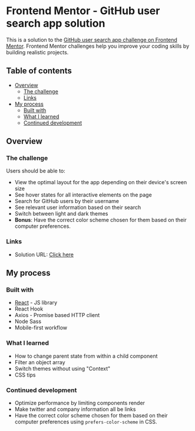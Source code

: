 # Frontend Mentor - GitHub user search app solution

This is a solution to the [GitHub user search app challenge on Frontend Mentor](https://www.frontendmentor.io/challenges/github-user-search-app-Q09YOgaH6). Frontend Mentor challenges help you improve your coding skills by building realistic projects. 

## Table of contents

- [Overview](#overview)
  - [The challenge](#the-challenge)
  - [Links](#links)
- [My process](#my-process)
  - [Built with](#built-with)
  - [What I learned](#what-i-learned)
  - [Continued development](#continued-development)

## Overview

### The challenge

Users should be able to:

- View the optimal layout for the app depending on their device's screen size
- See hover states for all interactive elements on the page
- Search for GitHub users by their username
- See relevant user information based on their search
- Switch between light and dark themes
- **Bonus**: Have the correct color scheme chosen for them based on their computer preferences.

### Links

- Solution URL: [Click here](https://elyasthr-github-user-search.netlify.app/)

## My process

### Built with

- [React](https://reactjs.org/) - JS library
- React Hook
- Axios - Promise based HTTP client
- Node Sass
- Mobile-first workflow

### What I learned

- How to change parent state from within a child component 
- Filter an object array
- Switch themes without using "Context"
- CSS tips

### Continued development

- Optimize performance by limiting components render
- Make twitter and company information all be links
- Have the correct color scheme chosen for them based on their computer preferences using `prefers-color-scheme` in CSS.


